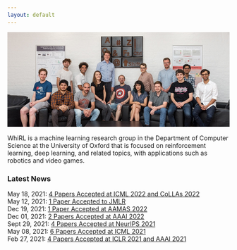 ```yaml
---
layout: default
---
```


![Branching](/assets/img/whirl-1.jpg)

WhiRL is a machine learning research group in the Department of Computer Science at the University of Oxford that is focused on reinforcement learning, deep learning, and related topics, with applications such as robotics and video games.

### Latest News
May 18, 2021: [4 Papers Accepted at ICML 2022 and CoLLAs 2022](/pages/news/20220518.html)  
May 12, 2021: [1 Paper Accepted to JMLR](/pages/news/20220512.html)  
Dec 19, 2021: [1 Paper Accepted at AAMAS 2022](/pages/news/20211219.html)  
Dec 01, 2021: [2 Papers Accepted at AAAI 2022](/pages/news/20211201.html)  
Sept 29, 2021: [4 Papers Accepted at NeurIPS 2021](/pages/news/20210929.html)  
May 08, 2021: [6 Papers Accepted at ICML 2021](/pages/news/20210508.html)  
Feb 27, 2021: [4 Papers Accepted at ICLR 2021 and AAAI 2021](/pages/news/20210227.html)  
